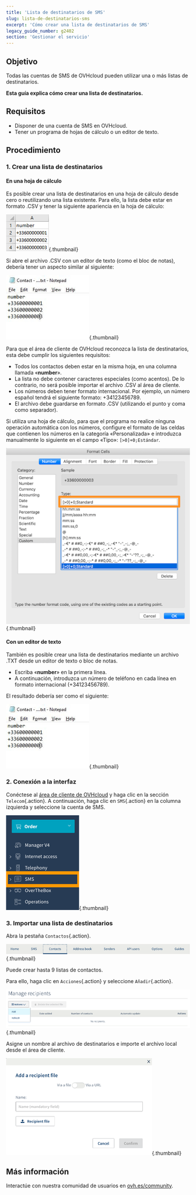 ```yaml
---
title: 'Lista de destinatarios de SMS'
slug: lista-de-destinatarios-sms
excerpt: 'Cómo crear una lista de destinatarios de SMS'
legacy_guide_number: g2402
section: 'Gestionar el servicio'
---
```


## Objetivo

Todas las cuentas de SMS de OVHcloud pueden utilizar una o más listas de destinatarios. 

**Esta guía explica cómo crear una lista de destinatarios.**

## Requisitos
- Disponer de una cuenta de SMS en OVHcloud.
- Tener un programa de hojas de cálculo o un editor de texto.

## Procedimiento

### 1. Crear una lista de destinatarios

#### En una hoja de cálculo

Es posible crear una lista de destinatarios en una hoja de cálculo desde cero o reutilizando una lista existente. Para ello, la lista debe estar en formato .CSV y tener la siguiente apariencia en la hoja de cálculo:

![lista de destinatarios en hoja de cálculo](images/img_4831.jpg){.thumbnail}

Si abre el archivo .CSV con un editor de texto (como el bloc de notas), debería tener un aspecto similar al siguiente:

![lista de destinatarios en editor de texto](images/sms-recipientlist-1.png){.thumbnail}

Para que el área de cliente de OVHcloud reconozca la lista de destinatarios, esta debe cumplir los siguientes requisitos:

- Todos los contactos deben estar en la misma hoja, en una columna llamada «**number**».
- La lista no debe contener caracteres especiales (como acentos). De lo contrario, no será posible importar el archivo .CSV al área de cliente.
- Los números deben tener formato internacional. Por ejemplo, un número español tendrá el siguiente formato: +34123456789.
- El archivo debe guardarse en formato .CSV (utilizando el punto y coma como separador).

Si utiliza una hoja de cálculo, para que el programa no realice ninguna operación automática con los números, configure el formato de las celdas que contienen los números en la categoría «Personalizada» e introduzca manualmente lo siguiente en el campo «Tipo»: `[>0]+0;Estándar`.

![formato de celdas](images/sms-recipientlist-2.png){.thumbnail}


#### Con un editor de texto

También es posible crear una lista de destinatarios mediante un archivo .TXT desde un editor de texto o bloc de notas.

- Escriba «**number**» en la primera línea.
- A continuación, introduzca un número de teléfono en cada línea en formato internacional (+34123456789).

El resultado debería ser como el siguiente:

![lista de destinatarios en editor de texto](images/sms-recipientlist-1.png){.thumbnail}


### 2. Conexión a la interfaz

Conéctese al [área de cliente de OVHcloud](https://www.ovh.com/auth/?action=gotomanager) y haga clic en la sección `Telecom`{.action}. A continuación, haga clic en `SMS`{.action} en la columna izquierda y seleccione la cuenta de SMS.

![Área de cliente SMS](images/sms-recipientlist-3.png){.thumbnail}


### 3. Importar una lista de destinatarios

Abra la pestaña `Contactos`{.action}.

![](images/sms-recipientlist-4.png){.thumbnail}

Puede crear hasta 9 listas de contactos.

Para ello, haga clic en `Acciones`{.action} y seleccione `Añadir`{.action}.

![Añadir lista de contactos](images/sms-recipientlist-5.png){.thumbnail}

Asigne un nombre al archivo de destinatarios e importe el archivo local desde el área de cliente.

![importar lista de destinatarios](images/sms-recipientlist-6.png){.thumbnail}

## Más información

Interactúe con nuestra comunidad de usuarios en [ovh.es/community](https://www.ovh.es/community/).
